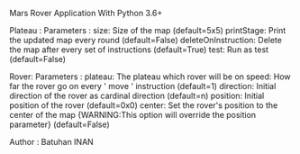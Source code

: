 Mars Rover Application With Python 3.6+

Plateau :
    Parameters : 
        size: Size of the map (default=5x5)
        printStage: Print the updated map every round (default=False)
        deleteOnInstruction: Delete the map after every set of instructions (default=True)
        test: Run as test (default=False)

Rover:
    Parameters :
        plateau: The plateau which rover will be on
        speed: How far the rover go on every ' move ' instruction (default=1)
        direction: Initial direction of the rover as cardinal direction (default=n)
        position: Initial position of the rover (default=0x0)
        center: Set the rover's position to the center of the map {WARNING:This option will override the position parameter} (default=False)
        

Author : Batuhan INAN
